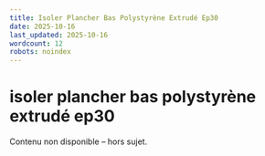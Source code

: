 ```yaml
---
title: Isoler Plancher Bas Polystyrène Extrudé Ep30
date: 2025-10-16
last_updated: 2025-10-16
wordcount: 12
robots: noindex
---
```


# isoler plancher bas polystyrène extrudé ep30

Contenu non disponible – hors sujet.